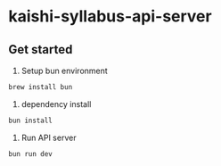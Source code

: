 # kaishi-syllabus-api-server

## Get started

1. Setup bun environment

  ```sh
  brew install bun
  ```

1. dependency install

  ```sh
  bun install
  ```

1. Run API server

  ```sh
  bun run dev
  ```
